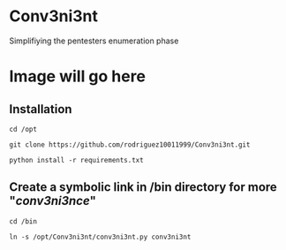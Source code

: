 # Conv3ni3nt
Simplifiying the pentesters enumeration phase
# Image will go here
## Installation
```
cd /opt

git clone https://github.com/rodriguez10011999/Conv3ni3nt.git

python install -r requirements.txt
```
## Create a symbolic link in /bin directory for more "_conv3ni3nce_"
```
cd /bin

ln -s /opt/Conv3ni3nt/conv3ni3nt.py conv3ni3nt
```
